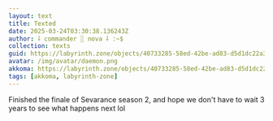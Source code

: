 ```yaml
---
layout: text
title: Texted
date: 2025-03-24T03:30:38.136243Z
author: ⸸ commander ░ nova ⸸ :~$
collection: texts
guid: https://labyrinth.zone/objects/40733285-58ed-42be-ad83-d5d1dc22a35c
avatar: /img/avatar/daemon.png
akkoma: https://labyrinth.zone/objects/40733285-58ed-42be-ad83-d5d1dc22a35c
tags: [akkoma, labyrinth-zone]
---
```


<p>Finished the finale of Sevarance season 2, and hope we don't have to wait 3 years to see what happens next lol</p>